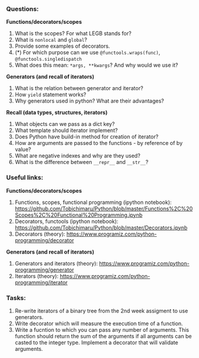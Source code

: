 ### Questions: 

**Functions/decorators/scopes**
1. What is the scopes? For what LEGB stands for?
2. What is `nonlocal` and `global`?
3. Provide some examples of decorators.
4. (*) For which purpose can we use `@functools.wraps(func)`, `@functools.singledispatch`
5. What does this mean: `*args, **kwargs`? And why would we use it?


**Generators (and recall of iterators)**
1. What is the relation between generator and iterator? 
2. How `yield` statement works? 
3. Why generators used in python? What are their advantages? 


**Recall (data types, structures, iterators)**
1. What objects can we pass as a dict key?
2. What template should iterator implement?
3. Does Python have build-in method for creation of iterator?
4. How are arguments are passed to the functions - by reference of by value?
5. What are negative indexes and why are they used?
6. What is the difference between `__repr__` and `__str__`? 

### Useful links: 

**Functions/decorators/scopes**
1. Functions, scopes, functional programming (ipython notebook): https://github.com/Tobichimaru/Python/blob/master/Functions%2C%20Scopes%2C%20Functional%20Programming.ipynb
2. Decorators, functools (ipython notebook): https://github.com/Tobichimaru/Python/blob/master/Decorators.ipynb
3. Decorators (theory): https://www.programiz.com/python-programming/decorator

**Generators (and recall of iterators)**
1. Generators and iterators (theory): https://www.programiz.com/python-programming/generator
2. Iterators (theory): https://www.programiz.com/python-programming/iterator

### Tasks:
1. Re-write iterators of a binary tree from the 2nd week assigment to use generators. 
2. Write decorator which will measure the execution time of a function.
3. Write a fucntion to which you can pass any number of arguments. 
   This function should return the sum of the arguments if all arguments can be casted to the integer type. Implement a decorator that will validate arguments. 
